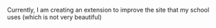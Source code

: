 Currently, I am creating an extension to improve the site that my school uses (which is not very beautiful)


